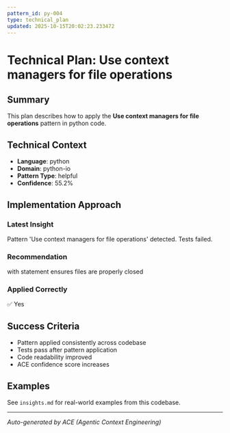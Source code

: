 ```yaml
---
pattern_id: py-004
type: technical_plan
updated: 2025-10-15T20:02:23.233472
---
```

# Technical Plan: Use context managers for file operations

## Summary

This plan describes how to apply the **Use context managers for file operations** pattern in python code.

## Technical Context

- **Language**: python
- **Domain**: python-io
- **Pattern Type**: helpful
- **Confidence**: 55.2%

## Implementation Approach

### Latest Insight

Pattern 'Use context managers for file operations' detected. Tests failed.

### Recommendation

with statement ensures files are properly closed

### Applied Correctly

✅ Yes

## Success Criteria

- Pattern applied consistently across codebase
- Tests pass after pattern application
- Code readability improved
- ACE confidence score increases

## Examples

See `insights.md` for real-world examples from this codebase.

---

*Auto-generated by ACE (Agentic Context Engineering)*
